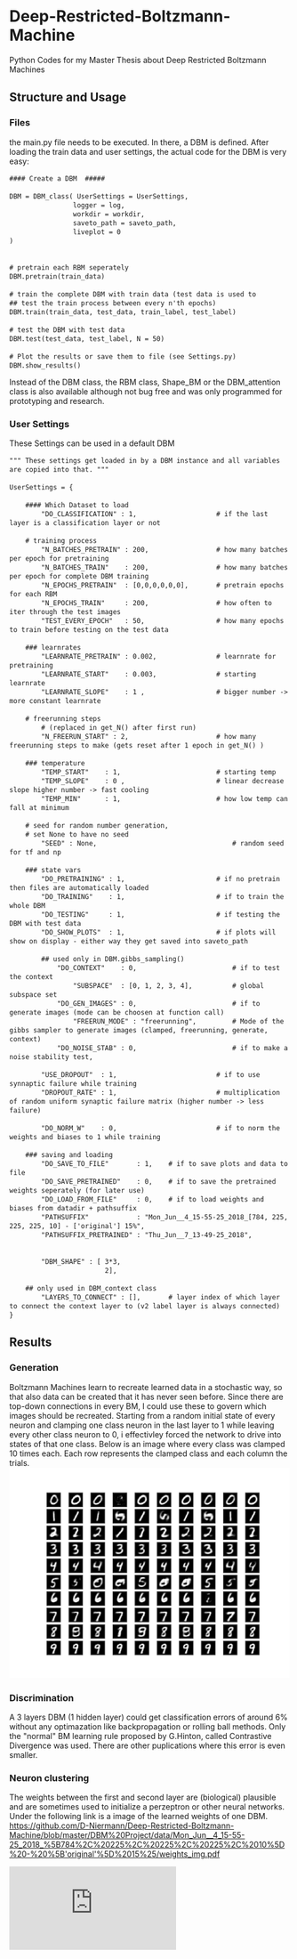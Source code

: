 # Deep-Restricted-Boltzmann-Machine
Python Codes for my Master Thesis about Deep Restricted Boltzmann Machines


## Structure and Usage
### Files
the main.py file needs to be executed. In there, a DBM is defined. After loading the train data and user settings, the actual code for the DBM is very easy:



```
#### Create a DBM  #####

DBM = DBM_class( UserSettings = UserSettings,
				logger = log,
				workdir = workdir,
				saveto_path = saveto_path,
				liveplot = 0
)


# pretrain each RBM seperately 
DBM.pretrain(train_data)

# train the complete DBM with train data (test data is used to 
## test the train process between every n'th epochs)
DBM.train(train_data, test_data, train_label, test_label)

# test the DBM with test data
DBM.test(test_data, test_label, N = 50)

# Plot the results or save them to file (see Settings.py)
DBM.show_results()
```

Instead of the DBM class, the RBM class, Shape_BM or the DBM_attention class is also available although not bug free and was only programmed for prototyping and research.
<asd>
### User Settings
These Settings can be used in a default DBM
```
""" These settings get loaded in by a DBM instance and all variables are copied into that. """

UserSettings = {
	
	#### Which Dataset to load 
		"DO_CLASSIFICATION" : 1,					# if the last layer is a classification layer or not
	
	# training process
		"N_BATCHES_PRETRAIN" : 200, 				# how many batches per epoch for pretraining
		"N_BATCHES_TRAIN"    : 200, 				# how many batches per epoch for complete DBM training
		"N_EPOCHS_PRETRAIN"  : [0,0,0,0,0,0], 		# pretrain epochs for each RBM
		"N_EPOCHS_TRAIN"     : 200, 				# how often to iter through the test images
		"TEST_EVERY_EPOCH"   : 50, 					# how many epochs to train before testing on the test data

	### learnrates
		"LEARNRATE_PRETRAIN" : 0.002,				# learnrate for pretraining
		"LEARNRATE_START"    : 0.003,				# starting learnrate
		"LEARNRATE_SLOPE"    : 1 ,					# bigger number -> more constant learnrate

	# freerunning steps 
		# (replaced in get_N() after first run)
		"N_FREERUN_START" : 2,						# how many freerunning steps to make (gets reset after 1 epoch in get_N() )

	### temperature
		"TEMP_START"    : 1,						# starting temp
		"TEMP_SLOPE"    : 0 , 						# linear decrease slope higher number -> fast cooling
		"TEMP_MIN"      : 1,						# how low temp can fall at minimum

	# seed for random number generation,
	# set None to have no seed 
		"SEED" : None,									# random seed for tf and np

	### state vars
		"DO_PRETRAINING" : 1,						# if no pretrain then files are automatically loaded
		"DO_TRAINING"    : 1,						# if to train the whole DBM
		"DO_TESTING"     : 1,						# if testing the DBM with test data
		"DO_SHOW_PLOTS"  : 1,						# if plots will show on display - either way they get saved into saveto_path

		## used only in DBM.gibbs_sampling() 
			"DO_CONTEXT"    : 0,						# if to test the context 
				"SUBSPACE"  : [0, 1, 2, 3, 4], 			# global subspace set 
			"DO_GEN_IMAGES" : 0,						# if to generate images (mode can be choosen at function call)
				"FREERUN_MODE" : "freerunning",			# Mode of the gibbs sampler to generate images (clamped, freerunning, generate, context)
			"DO_NOISE_STAB" : 0,						# if to make a noise stability test,

		"USE_DROPOUT"  : 1,							# if to use synnaptic failure while training
		"DROPOUT_RATE" : 1,							# multiplication of random uniform synaptic failure matrix (higher number -> less failure)

		"DO_NORM_W"    : 0,							# if to norm the weights and biases to 1 while training

	### saving and loading
		"DO_SAVE_TO_FILE"       : 1, 	# if to save plots and data to file
		"DO_SAVE_PRETRAINED"    : 0, 	# if to save the pretrained weights seperately (for later use)
		"DO_LOAD_FROM_FILE"     : 0, 	# if to load weights and biases from datadir + pathsuffix
		"PATHSUFFIX"            : "Mon_Jun__4_15-55-25_2018_[784, 225, 225, 225, 10] - ['original'] 15%", 
		"PATHSUFFIX_PRETRAINED" : "Thu_Jun__7_13-49-25_2018",


		"DBM_SHAPE" : [	3*3,
						2],

	## only used in DBM_context class
		"LAYERS_TO_CONNECT" : [],		# layer index of which layer to connect the context layer to (v2 label layer is always connected)
}
```
## Results
### Generation
Boltzmann Machines learn to recreate learned data in a stochastic way, so that also data can be created that it has never seen before. Since there are top-down connections in every BM, I could use these to govern which images should be recreated. Starting from a random initial state of every neuron and clamping one class neuron in the last layer to 1 while leaving every other class neuron to 0, i effectivley forced the network to drive into states of that one class. Below is an image where every class was clamped 10 times each. Each row represents the clamped class and each column the trials.
![alt text](https://raw.githubusercontent.com/D-Niermann/Deep-Restricted-Boltzmann-Machine/master/Results/Generierung%20mit%20ohne%20dropout/Thu_Jul_12_12-19-26_2018_%5B784%2C%20225%2C%20225%2C%20225%2C%2010%5D%20-%20%5B'doppelte%20recurents'%5D%20auch%20gut/generated_img.png "Generated images from a deep BM.")

### Discrimination
A 3 layers DBM (1 hidden layer) could get classification errors of around 6% without any optimazation like backpropagation or rolling ball methods. Only the "normal" BM learning rule proposed by G.Hinton, called Contrastive Divergence was used. There are other puplications where this error is even smaller.

### Neuron clustering
The weights between the first and second layer are (biological) plausible and are sometimes used to initialize a perzeptron or other neural networks. Under the following link is a image of the learned weights of one DBM.
<embed>https://github.com/D-Niermann/Deep-Restricted-Boltzmann-Machine/blob/master/DBM%20Project/data/Mon_Jun__4_15-55-25_2018_%5B784%2C%20225%2C%20225%2C%20225%2C%2010%5D%20-%20%5B'original'%5D%2015%25/weights_img.pdf</embed>

<object data="https://github.com/D-Niermann/Deep-Restricted-Boltzmann-Machine/raw/master/DBM%20Project/data/Mon_Jun__4_15-55-25_2018_%5B784%2C%20225%2C%20225%2C%20225%2C%2010%5D%20-%20%5B'original'%5D%2015%25/weights_img.pdf" type="application/pdf" width="700px" height="700px">
    <embed src="https://github.com/D-Niermann/Deep-Restricted-Boltzmann-Machine/raw/master/DBM%20Project/data/Mon_Jun__4_15-55-25_2018_%5B784%2C%20225%2C%20225%2C%20225%2C%2010%5D%20-%20%5B'original'%5D%2015%25/weights_img.pdf">
    </embed>
</object>